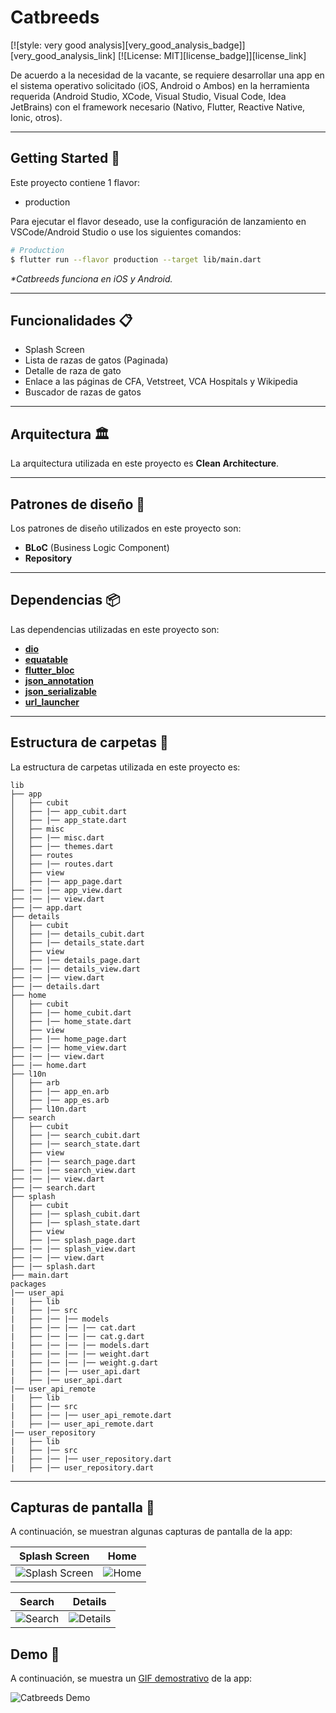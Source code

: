 # Catbreeds

[![style: very good analysis][very_good_analysis_badge]][very_good_analysis_link]
[![License: MIT][license_badge]][license_link]

De acuerdo a la necesidad de la vacante, se requiere desarrollar una app en el sistema operativo solicitado (iOS, Android o Ambos) en la herramienta requerida (Android Studio, XCode, Visual Studio, Visual Code, Idea JetBrains) con el framework necesario (Nativo, Flutter, Reactive Native, Ionic, otros).

---

## Getting Started 🚀

Este proyecto contiene 1 flavor:

- production

Para ejecutar el flavor deseado, use la configuración de lanzamiento en VSCode/Android Studio o use los siguientes comandos:

```sh
# Production
$ flutter run --flavor production --target lib/main.dart
```

_\*Catbreeds funciona en iOS y Android._

---

## Funcionalidades 📋

- Splash Screen
- Lista de razas de gatos (Paginada)
- Detalle de raza de gato
- Enlace a las páginas de CFA, Vetstreet, VCA Hospitals y Wikipedia
- Buscador de razas de gatos

---

## Arquitectura 🏛️

La arquitectura utilizada en este proyecto es **Clean Architecture**.

---

## Patrones de diseño 🎨

Los patrones de diseño utilizados en este proyecto son:

- **BLoC** (Business Logic Component)
- **Repository**

---

## Dependencias 📦

Las dependencias utilizadas en este proyecto son:

- **[dio](https://pub.dev/packages/dio)**
- **[equatable](https://pub.dev/packages/equatable)**
- **[flutter_bloc](https://pub.dev/packages/flutter_bloc)**
- **[json_annotation](https://pub.dev/packages/json_annotation)**
- **[json_serializable](https://pub.dev/packages/json_serializable)**
- **[url_launcher](https://pub.dev/packages/url_launcher)**

---

## Estructura de carpetas 📁

La estructura de carpetas utilizada en este proyecto es:

```
lib
├── app
│   ├── cubit
│   ├── |── app_cubit.dart
│   ├── |── app_state.dart
│   ├── misc
│   ├── |── misc.dart
│   ├── |── themes.dart
│   ├── routes
│   ├── |── routes.dart
│   ├── view
│   ├── |── app_page.dart
├── |── |── app_view.dart
├── |── |── view.dart
├── |── app.dart
├── details
│   ├── cubit
│   ├── |── details_cubit.dart
│   ├── |── details_state.dart
│   ├── view
│   ├── |── details_page.dart
├── |── |── details_view.dart
├── |── |── view.dart
├── |── details.dart
├── home
│   ├── cubit
│   ├── |── home_cubit.dart
│   ├── |── home_state.dart
│   ├── view
│   ├── |── home_page.dart
├── |── |── home_view.dart
├── |── |── view.dart
├── |── home.dart
├── l10n
│   ├── arb
│   ├── |── app_en.arb
│   ├── |── app_es.arb
│   ├── l10n.dart
├── search
│   ├── cubit
│   ├── |── search_cubit.dart
│   ├── |── search_state.dart
│   ├── view
│   ├── |── search_page.dart
├── |── |── search_view.dart
├── |── |── view.dart
├── |── search.dart
├── splash
│   ├── cubit
│   ├── |── splash_cubit.dart
│   ├── |── splash_state.dart
│   ├── view
│   ├── |── splash_page.dart
├── |── |── splash_view.dart
├── |── |── view.dart
├── |── splash.dart
├── main.dart
packages
|── user_api
|   ├── lib
|   ├── |── src
|   ├── |── |── models
|   ├── |── |── |── cat.dart
|   ├── |── |── |── cat.g.dart
|   ├── |── |── |── models.dart
|   ├── |── |── |── weight.dart
|   ├── |── |── |── weight.g.dart
|   ├── |── |── user_api.dart
|   ├── |── user_api.dart
|── user_api_remote
|   ├── lib
|   ├── |── src
|   ├── |── |── user_api_remote.dart
|   ├── |── user_api_remote.dart
|── user_repository
|   ├── lib
|   ├── |── src
|   ├── |── |── user_repository.dart
|   ├── |── user_repository.dart
```

---

## Capturas de pantalla 📸

A continuación, se muestran algunas capturas de pantalla de la app:

| Splash Screen | Home |
| ------------- | ---- |
| ![Splash Screen](images/splash_screen.png) | ![Home](images/home.png) |

| Search | Details |
| ------ | ------- |
| ![Search](images/search.png) | ![Details](images/details.png) |

## Demo 🎥

A continuación, se muestra un [GIF demostrativo](https://storage.googleapis.com/maersk-entregas-production/demo.gif) de la app:

![Catbreeds Demo](https://storage.googleapis.com/maersk-entregas-production/demo.gif)
